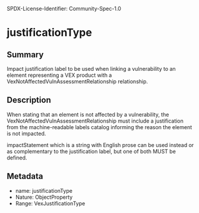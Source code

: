 SPDX-License-Identifier: Community-Spec-1.0

# justificationType

## Summary

Impact justification label to be used when linking a vulnerability to an element
representing a VEX product with a VexNotAffectedVulnAssessmentRelationship
relationship. 

## Description

When stating that an element is not affected by a vulnerability, the
VexNotAffectedVulnAssessmentRelationship must include a justification from the
machine-readable labels catalog informing the reason the element is not impacted.

impactStatement which is a string with English prose can be used instead or as
complementary to the justification label, but one of both MUST be defined.

## Metadata

- name: justificationType
- Nature: ObjectProperty
- Range: VexJustificationType

